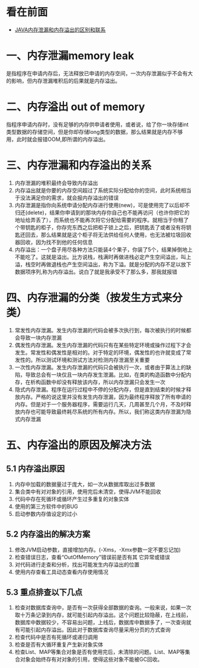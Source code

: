 看在前面
====

* <a href="https://blog.csdn.net/mashuai720/article/details/79557670">JAVA内存泄漏和内存溢出的区别和联系</a>

一、内存泄漏memory leak
====

是指程序在申请内存后，无法释放已申请的内存空间，一次内存泄漏似乎不会有大的影响，但内存泄漏堆积后的后果就是内存溢出。

二、内存溢出 out of memory 
====

指程序申请内存时，没有足够的内存供申请者使用，或者说，给了你一块存储int类型数据的存储空间，但是你却存储long类型的数据，那么结果就是内存不够用，此时就会报错OOM,即所谓的内存溢出。

三、内存泄漏和内存溢出的关系
====

 1. 内存泄漏的堆积最终会导致内存溢出
 2. 内存溢出就是你要的内存空间超过了系统实际分配给你的空间，此时系统相当于没法满足你的需求，就会报内存溢出的错误
 3. 内存泄漏是指你向系统申请分配内存进行使用(new)，可是使用完了以后却不归还(delete)，结果你申请到的那块内存你自己也不能再访问（也许你把它的地址给弄丢了），而系统也不能再次将它分配给需要的程序。就相当于你租了个带钥匙的柜子，你存完东西之后把柜子锁上之后，把钥匙丢了或者没有将钥匙还回去，那么结果就是这个柜子将无法供给任何人使用，也无法被垃圾回收器回收，因为找不到他的任何信息
 4. 内存溢出：一个盘子用尽各种方法只能装4个果子，你装了5个，结果掉倒地上不能吃了。这就是溢出。比方说栈，栈满时再做进栈必定产生空间溢出，叫上溢，栈空时再做退栈也产生空间溢出，称为下溢。就是分配的内存不足以放下数据项序列,称为内存溢出。说白了就是我承受不了那么多，那我就报错

四、内存泄漏的分类（按发生方式来分类）
====

 1. 常发性内存泄漏。发生内存泄漏的代码会被多次执行到，每次被执行的时候都会导致一块内存泄漏
 2. 偶发性内存泄漏。发生内存泄漏的代码只有在某些特定环境或操作过程下才会发生。常发性和偶发性是相对的。对于特定的环境，偶发性的也许就变成了常发性的。所以测试环境和测试方法对检测内存泄漏至关重要
 3. 一次性内存泄漏。发生内存泄漏的代码只会被执行一次，或者由于算法上的缺陷，导致总会有一块仅且一块内存发生泄漏。比如，在类的构造函数中分配内存，在析构函数中却没有释放该内存，所以内存泄漏只会发生一次
 4. 隐式内存泄漏。程序在运行过程中不停的分配内存，但是直到结束的时候才释放内存。严格的说这里并没有发生内存泄漏，因为最终程序释放了所有申请的内存。但是对于一个服务器程序，需要运行几天，几周甚至几个月，不及时释放内存也可能导致最终耗尽系统的所有内存。所以，我们称这类内存泄漏为隐式内存泄漏

五、内存溢出的原因及解决方法
====

5.1 内存溢出原因
------

 1. 内存中加载的数据量过于庞大，如一次从数据库取出过多数据
 2. 集合类中有对对象的引用，使用完后未清空，使得JVM不能回收
 3. 代码中存在死循环或循环产生过多重复的对象实体
 4. 使用的第三方软件中的BUG
 5. 启动参数内存值设定的过小

5.2 内存溢出的解决方案
------

 1. 修改JVM启动参数，直接增加内存。(-Xms，-Xmx参数一定不要忘记加)
 2. 检查错误日志，查看“OutOfMemory”错误前是否有其 它异常或错误
 3. 对代码进行走查和分析，找出可能发生内存溢出的位置
 4. 使用内存查看工具动态查看内存使用情况

5.3 重点排查以下几点
------

 1. 检查对数据库查询中，是否有一次获得全部数据的查询。一般来说，如果一次取十万条记录到内存，就可能引起内存溢出。这个问题比较隐蔽，在上线前，数据库中数据较少，不容易出问题，上线后，数据库中数据多了，一次查询就有可能引起内存溢出。因此对于数据库查询尽量采用分页的方式查询
 2. 检查代码中是否有死循环或递归调用
 3. 检查是否有大循环重复产生新对象实体
 4. 检查List、MAP等集合对象是否有使用完后，未清除的问题。List、MAP等集合对象会始终存有对对象的引用，使得这些对象不能被GC回收。
